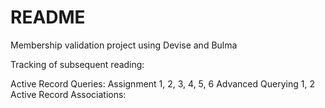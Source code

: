 # README

Membership validation project using Devise and Bulma

Tracking of subsequent reading:

Active Record Queries:
Assignment 1, 2, 3, 4, 5, 6
Advanced Querying 1, 2
Active Record Associations:

